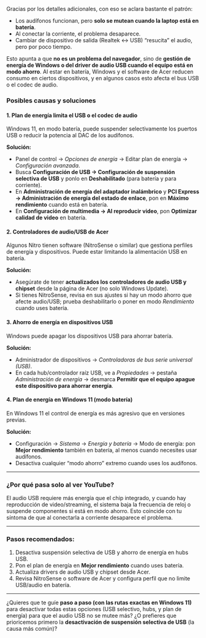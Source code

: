 Gracias por los detalles adicionales, con eso se aclara bastante el patrón:

* Los audífonos funcionan, pero **solo se mutean cuando la laptop está en batería**.
* Al conectar la corriente, el problema desaparece.
* Cambiar de dispositivo de salida (Realtek ↔ USB) “resucita” el audio, pero por poco tiempo.

Esto apunta a que **no es un problema del navegador**, sino de **gestión de energía de Windows o del driver de audio USB cuando el equipo está en modo ahorro**.
Al estar en batería, Windows y el software de Acer reducen consumo en ciertos dispositivos, y en algunos casos esto afecta el bus USB o el codec de audio.

### Posibles causas y soluciones

#### 1. **Plan de energía limita el USB o el codec de audio**

Windows 11, en modo batería, puede suspender selectivamente los puertos USB o reducir la potencia al DAC de los audífonos.

**Solución:**

* Panel de control → *Opciones de energía* → Editar plan de energía → *Configuración avanzada*.
* Busca **Configuración de USB → Configuración de suspensión selectiva de USB** y ponlo en **Deshabilitado** (para batería y para corriente).
* En **Administración de energía del adaptador inalámbrico** y **PCI Express → Administración de energía del estado de enlace**, pon en **Máximo rendimiento** cuando está en batería.
* En **Configuración de multimedia → Al reproducir video**, pon **Optimizar calidad de video** en batería.

#### 2. **Controladores de audio/USB de Acer**

Algunos Nitro tienen software (NitroSense o similar) que gestiona perfiles de energía y dispositivos. Puede estar limitando la alimentación USB en batería.

**Solución:**

* Asegúrate de tener **actualizados los controladores de audio USB y chipset** desde la página de Acer (no solo Windows Update).
* Si tienes NitroSense, revisa en sus ajustes si hay un modo ahorro que afecte audio/USB; prueba deshabilitarlo o poner en modo *Rendimiento* cuando uses batería.

#### 3. **Ahorro de energía en dispositivos USB**

Windows puede apagar los dispositivos USB para ahorrar batería.

**Solución:**

* Administrador de dispositivos → *Controladoras de bus serie universal (USB)*.
* En cada hub/controlador raíz USB, ve a *Propiedades* → pestaña *Administración de energía* → desmarca **Permitir que el equipo apague este dispositivo para ahorrar energía**.

#### 4. **Plan de energía en Windows 11 (modo batería)**

En Windows 11 el control de energía es más agresivo que en versiones previas.

**Solución:**

* Configuración → *Sistema* → *Energía y batería* → Modo de energía: pon **Mejor rendimiento** también en batería, al menos cuando necesites usar audífonos.
* Desactiva cualquier “modo ahorro” extremo cuando uses los audífonos.

---

### ¿Por qué pasa solo al ver YouTube?

El audio USB requiere más energía que el chip integrado, y cuando hay reproducción de video/streaming, el sistema baja la frecuencia de reloj o suspende componentes si está en modo ahorro. Esto coincide con tu síntoma de que al conectarla a corriente desaparece el problema.

---

### Pasos recomendados:

1. Desactiva suspensión selectiva de USB y ahorro de energía en hubs USB.
2. Pon el plan de energía en **Mejor rendimiento** cuando uses batería.
3. Actualiza drivers de audio USB y chipset desde Acer.
4. Revisa NitroSense o software de Acer y configura perfil que no limite USB/audio en batería.

---

¿Quieres que te guíe **paso a paso (con las rutas exactas en Windows 11)** para desactivar todas estas opciones (USB selectivo, hubs, y plan de energía) para que el audio USB no se mutee más? ¿O prefieres que prioricemos primero la **desactivación de suspensión selectiva de USB** (la causa más común)?
